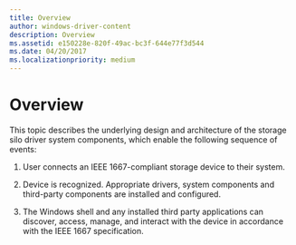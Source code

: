 ```yaml
---
title: Overview
author: windows-driver-content
description: Overview
ms.assetid: e150228e-820f-49ac-bc3f-644e77f3d544
ms.date: 04/20/2017
ms.localizationpriority: medium
---
```


# Overview


This topic describes the underlying design and architecture of the storage silo driver system components, which enable the following sequence of events:

1.  User connects an IEEE 1667-compliant storage device to their system.

2.  Device is recognized. Appropriate drivers, system components and third-party components are installed and configured.

3.  The Windows shell and any installed third party applications can discover, access, manage, and interact with the device in accordance with the IEEE 1667 specification.

 

 




